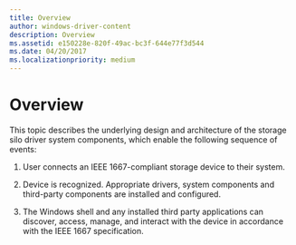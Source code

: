 ```yaml
---
title: Overview
author: windows-driver-content
description: Overview
ms.assetid: e150228e-820f-49ac-bc3f-644e77f3d544
ms.date: 04/20/2017
ms.localizationpriority: medium
---
```


# Overview


This topic describes the underlying design and architecture of the storage silo driver system components, which enable the following sequence of events:

1.  User connects an IEEE 1667-compliant storage device to their system.

2.  Device is recognized. Appropriate drivers, system components and third-party components are installed and configured.

3.  The Windows shell and any installed third party applications can discover, access, manage, and interact with the device in accordance with the IEEE 1667 specification.

 

 




